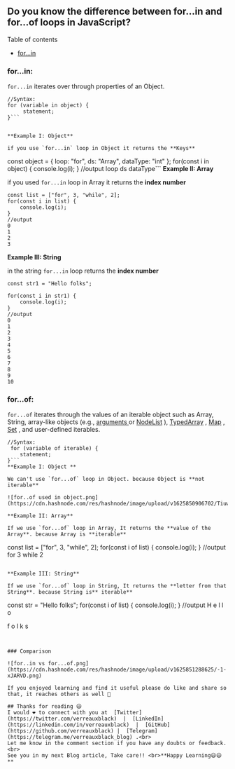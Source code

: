 ## Do you know the difference between for...in and for...of loops in JavaScript?

Table of contents 
-  [for...in](#for...in) 


### for...in: 

`for...in` iterates over through properties of an Object. 

```
//Syntax:  
for (variable in object) {
     statement;
}```


**Example I: Object**

if you use `for...in` loop in Object it returns the **Keys** 

```
const object = {
    loop: "for",
    ds: "Array",
    dataType: "int"
};
for(const i in object) {
    console.log(i);
}
//output
loop
ds
dataType```
**Example II: Array**

if you used `for...in` loop in Array it returns the **index number**

```
const list = ["for", 3, "while", 2];
for(const i in list) {
    console.log(i);
}
//output
0
1
2
3
```

**Example III: String**

in the string `for...in` loop returns the **index number**

```
const str1 = "Hello folks";

for(const i in str1) {
    console.log(i);
}
//output
0
1
2
3
4
5
6
7
8
9
10
```
### for...of:
        
`for...of` iterates through the values of an iterable object such as Array, String, array-like objects (e.g.,  [arguments ](https://developer.mozilla.org/en-US/docs/Web/JavaScript/Reference/Functions/arguments) or  [NodeList](https://developer.mozilla.org/en-US/docs/Web/API/NodeList) ),  [TypedArray](https://developer.mozilla.org/en-US/docs/Web/JavaScript/Reference/Global_Objects/TypedArray) ,  [Map](https://developer.mozilla.org/en-US/docs/Web/JavaScript/Reference/Global_Objects/Map) ,  [Set](https://developer.mozilla.org/en-US/docs/Web/JavaScript/Reference/Global_Objects/Set) , and user-defined iterables.
```
//Syntax:
 for (variable of iterable) {
    statement;
}```
**Example I: Object **

We can't use `for...of` loop in Object. because Object is **not iterable**

![for..of used in object.png](https://cdn.hashnode.com/res/hashnode/image/upload/v1625850906702/TiuwavXRc.png)

**Example II: Array**

If we use `for...of` loop in Array, It returns the **value of the Array**. because Array is **iterable**

```
const list = ["for", 3, "while", 2];
for(const i of list) {
    console.log(i);
}
//output
for
3
while
2
```

**Example III: String**

If we use `for...of` loop in String, It returns the **letter from that String**. because String is** iterable**
```
const str = "Hello folks";
for(const i of list) {
    console.log(i);
}
//output
H
e
l
l
o

f
o
l
k
s
```


### Comparison

![for..in vs for...of.png](https://cdn.hashnode.com/res/hashnode/image/upload/v1625851288625/-1-xJARVD.png)

If you enjoyed learning and find it useful please do like and share so that, it reaches others as well 🤝

## Thanks for reading 😃
I would ❤ to connect with you at  [Twitter](https://twitter.com/verreauxblack)  |  [LinkedIn](https://linkedin.com/in/verreauxblack)  |  [GitHub](https://github.com/verreauxblack) |  [Telegram](https://telegram.me/verreauxblack_blog) .<br>
Let me know in the comment section if you have any doubts or feedback.<br>
See you in my next Blog article, Take care!! <br>**Happy Learning😃😃**
